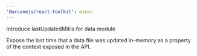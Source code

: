 ```yaml
---
'@arcanejs/react-toolkit': minor
---
```


Introduce lastUpdatedMillis for data module

Expose the last time that a data file was updated in-memory as a property of the
context exposed in the API.
